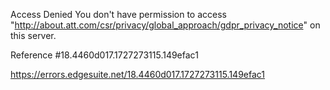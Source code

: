 Access Denied
You don't have permission to access "http://about.att.com/csr/privacy/global_approach/gdpr_privacy_notice" on this server.

Reference #18.4460d017.1727273115.149efac1

https://errors.edgesuite.net/18.4460d017.1727273115.149efac1